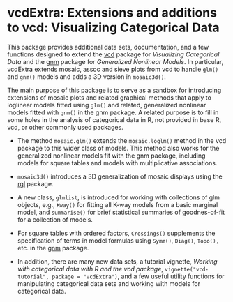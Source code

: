 vcdExtra: Extensions and additions to vcd: Visualizing Categorical Data
=======================================================================

This package provides additional data sets, documentation, and
a few functions designed to extend the [vcd](http://CRAN.R-project.org/package=vcd) package for *Visualizing Categorical Data*
and the [gnm](http://CRAN.R-project.org/package=gnm) package for *Generalized Nonlinear Models*. 
In particular, vcdExtra extends mosaic, assoc and sieve plots from vcd to handle `glm()` and `gnm()` models and
adds a 3D version in `mosaic3d()`.

The main purpose of this package is to serve as a sandbox for
introducing extensions of
mosaic plots and related graphical methods
that apply to loglinear models fitted using
`glm()` and related, generalized nonlinear models fitted
with `gnm()` in the gnm package.
A related purpose is to fill in some holes in the analysis of
categorical data in R, not provided in base R, vcd, 
or other commonly used packages.

* The method `mosaic.glm()` 
extends the `mosaic.loglm()` method in the vcd
package to this wider class of models.  This method also works for
the generalized nonlinear models fit with the gnm package,
including models for square tables and models with multiplicative associations.

* `mosaic3d()`
introduces a 3D generalization of mosaic displays using the
[rgl](http://CRAN.R-project.org/package=rgl) package.

* A new class, `glmlist`, is introduced for working with
collections of glm objects, e.g., `Kway()` for fitting
all K-way models from a basic marginal model, and `summarise()`
for brief statistical summaries of goodnes-of-fit for a collection of
models.

* For square tables with ordered factors, `Crossings()` supplements the 
specification of terms in model formulas using
`Symm()`,
`Diag()`, 
`Topo(),` etc. in the [gnm](http://CRAN.R-project.org/package=gnm) package.

* In addition, there are many new data sets, a tutorial vignette,
_Working with categorical data with R and the vcd package_, `vignette("vcd-tutorial", package = "vcdExtra")`,
and a few useful utility functions for manipulating categorical data sets and working with models for
categorical data. 
